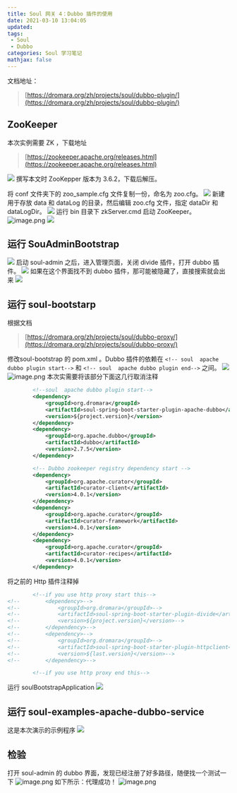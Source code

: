 ```yaml
---
title: Soul 网关 4：Dubbo 插件的使用
date: 2021-03-10 13:04:05
updated: 
tags: 
 - Soul
 - Dubbo
categories: Soul 学习笔记
mathjax: false
---
```


文档地址：
> [https://dromara.org/zh/projects/soul/dubbo-plugin/](https://dromara.org/zh/projects/soul/dubbo-plugin/)

## ZooKeeper
本次实例需要 ZK ，下载地址
> [https://zookeeper.apache.org/releases.html](https://zookeeper.apache.org/releases.html)

![](https://ced-md-picture.oss-cn-beijing.aliyuncs.com/img/20210310130616.png)
撰写本文时 ZooKepper 版本为 3.6.2，下载后解压。

将 conf 文件夹下的 zoo_sample.cfg 文件复制一份，命名为 zoo.cfg。
![](https://ced-md-picture.oss-cn-beijing.aliyuncs.com/img/20210310130636.png)
新建用于存放 data 和 dataLog 的目录，然后编辑 zoo.cfg 文件，指定 dataDir 和 dataLogDir。
![](https://ced-md-picture.oss-cn-beijing.aliyuncs.com/img/20210310130652.png)
运行 bin 目录下 zkServer.cmd 启动 ZooKeeper。
![image.png](https://ced-md-picture.oss-cn-beijing.aliyuncs.com/img/20210310130717.png)
![](https://ced-md-picture.oss-cn-beijing.aliyuncs.com/img/20210310130729.png)

## 运行 SouAdminBootstrap
![](https://ced-md-picture.oss-cn-beijing.aliyuncs.com/img/20210310130742.png)
启动 soul-admin 之后，进入管理页面，关闭 divide 插件，打开 dubbo 插件。
![](https://ced-md-picture.oss-cn-beijing.aliyuncs.com/img/20210310130801.png)
如果在这个界面找不到 dubbo 插件，那可能被隐藏了，直接搜索就会出来
![](https://ced-md-picture.oss-cn-beijing.aliyuncs.com/img/20210310130814.png)

## 运行 soul-bootstarp
根据文档
> [https://dromara.org/zh/projects/soul/dubbo-proxy/](https://dromara.org/zh/projects/soul/dubbo-proxy/)

修改soul-bootstrap 的 pom.xml 。Dubbo 插件的依赖在 `<!-- soul  apache dubbo plugin start-->` 和 `<!-- soul  apache dubbo plugin end-->` 之间。
![](https://ced-md-picture.oss-cn-beijing.aliyuncs.com/img/20210310130845.png)
![image.png](https://ced-md-picture.oss-cn-beijing.aliyuncs.com/img/20210310130858.png)
本次实需要将该部分下面这几行取消注释

```xml
        <!--soul  apache dubbo plugin start-->
        <dependency>
            <groupId>org.dromara</groupId>
            <artifactId>soul-spring-boot-starter-plugin-apache-dubbo</artifactId>
            <version>${project.version}</version>
        </dependency>
        <dependency>
            <groupId>org.apache.dubbo</groupId>
            <artifactId>dubbo</artifactId>
            <version>2.7.5</version>
        </dependency>
```
```xml
        <!-- Dubbo zookeeper registry dependency start -->
        <dependency>
            <groupId>org.apache.curator</groupId>
            <artifactId>curator-client</artifactId>
            <version>4.0.1</version>
        </dependency>
        <dependency>
            <groupId>org.apache.curator</groupId>
            <artifactId>curator-framework</artifactId>
            <version>4.0.1</version>
        </dependency>
        <dependency>
            <groupId>org.apache.curator</groupId>
            <artifactId>curator-recipes</artifactId>
            <version>4.0.1</version>
        </dependency>
```
将之前的 Http 插件注释掉
```xml
        <!--if you use http proxy start this-->
<!--        <dependency>-->
<!--            <groupId>org.dromara</groupId>-->
<!--            <artifactId>soul-spring-boot-starter-plugin-divide</artifactId>-->
<!--            <version>${project.version}</version>-->
<!--        </dependency>-->
<!--        <dependency>-->
<!--            <groupId>org.dromara</groupId>-->
<!--            <artifactId>soul-spring-boot-starter-plugin-httpclient</artifactId>-->
<!--            <version>${last.version}</version>-->
<!--        </dependency>-->

        <!--if you use http proxy end this-->
```
运行 soulBootstrapApplication
![](https://ced-md-picture.oss-cn-beijing.aliyuncs.com/img/20210310130919.png)

## 运行 soul-examples-apache-dubbo-service
这是本次演示的示例程序
![](https://ced-md-picture.oss-cn-beijing.aliyuncs.com/img/20210310130932.png)

## 检验
打开 soul-admin 的 dubbo 界面，发现已经注册了好多路径，随便找一个测试一下
![image.png](https://ced-md-picture.oss-cn-beijing.aliyuncs.com/img/20210310130946.png)
如下所示：代理成功！
![image.png](https://ced-md-picture.oss-cn-beijing.aliyuncs.com/img/20210310130957.png)
